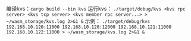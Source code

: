 编译kvs：`cargo build --bin kvs`
运行kvs：
`./target/debug/kvs <kvs rpc server> <kvs tcp server> <kvs member rpc server...> > ~/wasm_storage/kvs.log 2>&1 &`
示例：
`./target/debug/kvs 192.168.10.120:11000 192.168.10.120:12000 192.168.10.121:11000 192.168.10.122:11000 > ~/wasm_storage/kvs.log 2>&1 &`